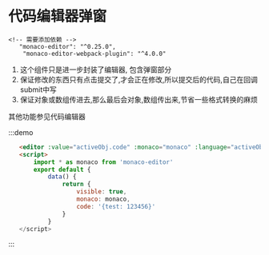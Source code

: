 # 代码编辑器弹窗

```
<!-- 需要添加依赖 -->  
   "monaco-editor": "^0.25.0",
    "monaco-editor-webpack-plugin": "^4.0.0"
```

1. 这个组件只是进一步封装了编辑器, 包含弹窗部分 
2. 保证修改的东西只有点击提交了,才会正在修改,所以提交后的代码,自己在回调submit中写
3. 保证对象或数组传进去,那么最后会对象,数组传出来,节省一些格式转换的麻烦

其他功能参见代码编辑器

:::demo 

```html
   <editor :value="activeObj.code" :monaco="monaco" :language="activeObj.language" :visible.sync="visible" @submit="codeClose" />
   <script>
       import * as monaco from 'monaco-editor'
       export default {
           data() {
               return {
                   visible: true,
                   monaco: monaco,
                   code: '{test: 123456}'
               }
           }
   </script>
```

:::

<script>

     import * as monaco from 'monaco-editor'
     export default {
         data() {
             return {
               visible:true,
                 monaco: monaco,
                 code: '{test: 123456}'
             }
         }
     }

 </script>

